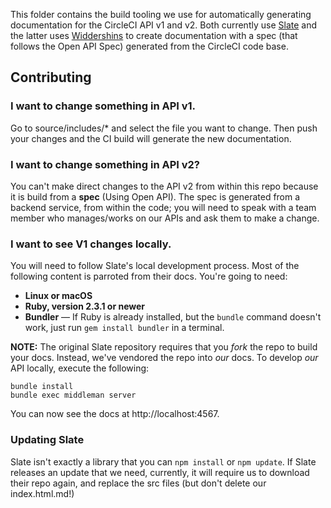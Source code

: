 This folder contains the build tooling we use for automatically generating
documentation for the CircleCI API v1 and v2. Both currently use
[Slate](https://github.com/slatedocs/slate) and the latter uses
[Widdershins](https://github.com/Mermade/widdershins) to create documentation
with a spec (that follows the Open API Spec) generated from the CircleCI code
base.

## Contributing

### I want to change something in API v1.

Go to source/includes/* and select the file you want to change. Then push your
changes and the CI build will generate the new documentation.

### I want to change something in API v2?

You can't make direct changes to the API v2 from within this repo because it is
build from a **spec** (Using Open API). The spec is generated from a backend
service, from within the code; you will need to speak with a team member who
manages/works on our APIs and ask them to make a change.

### I want to see V1 changes locally.

You will need to follow Slate's local development process. Most of the following content
is parroted from their docs. You're going to need:

 - **Linux or macOS**
 - **Ruby, version 2.3.1 or newer**
 - **Bundler** — If Ruby is already installed, but the `bundle` command doesn't
   work, just run `gem install bundler` in a terminal.

**NOTE:** The original Slate repository requires that you _fork_ the repo to
build your docs. Instead, we've vendored the repo into _our_ docs. To develop
_our_ API locally, execute the following:

```shell
bundle install
bundle exec middleman server
```

You can now see the docs at http://localhost:4567.

### Updating Slate

Slate isn't exactly a library that you can `npm install` or `npm update`. If
Slate releases an update that we need, currently, it will require us to download
their repo again, and replace the src files (but don't delete our
index.html.md!)
